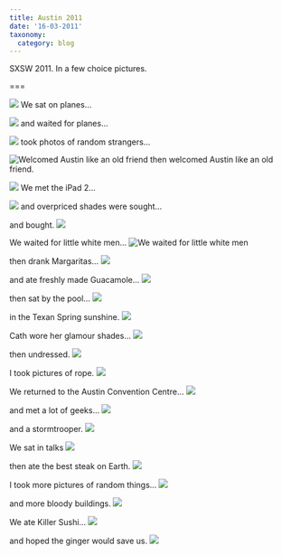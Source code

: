 ```yaml
---
title: Austin 2011
date: '16-03-2011'
taxonomy:
  category: blog
---
```


SXSW 2011.  In a few choice pictures.

===

![](blog3.jpg)
We sat on planes...

![](blog13.jpg)
and waited for planes...

![](blog14.jpg)
took photos of random strangers...

![Welcomed Austin like an old friend](blog52.jpg)
then welcomed Austin like an old friend.

![](blog16.jpg)
We met the iPad 2...

![](blog5.jpg)
and overpriced shades were sought...

and bought.
![](bob.jpg)


We waited for little white men...
![We waited for little white men](blog6.jpg)


then drank Margaritas...
![](blog8.jpg)

and ate freshly made Guacamole...
![](blog7.jpg)

then sat by the pool...
![](blog101.jpg)

in the Texan Spring sunshine.
![](paul.jpg)

Cath wore her glamour shades...
![](cath.jpg)

then undressed.
![](shoes.jpg)

I took pictures of rope.
![](blog15.jpg)

We returned to the Austin Convention Centre...
![](blog2.jpg)

and met a lot of geeks...
![](blog61.jpg)

and a stormtrooper.
![](blog9.jpg)

We sat in talks
![](blog12.jpg)

then ate the best steak on Earth.
![](blog41.jpg)

I took more pictures of random things...
![](blog1.jpg)

and more bloody buildings.
![](building.jpg)

We ate Killer Sushi...
![](blog10.jpg)

and hoped the ginger would save us.
![](blog19.jpg)
